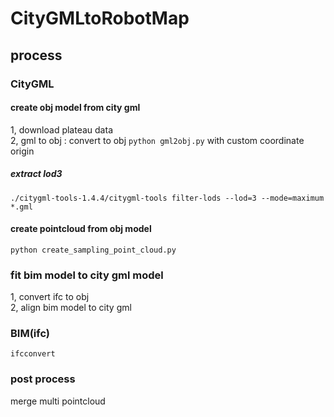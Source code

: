 
# CityGMLtoRobotMap

## process

### CityGML
#### create obj model from city gml
1, download plateau data  
2, gml to obj : convert to obj `python gml2obj.py` with custom coordinate origin 

#####  extract lod3
`./citygml-tools-1.4.4/citygml-tools filter-lods --lod=3 --mode=maximum *.gml`

#### create pointcloud from obj model
`python create_sampling_point_cloud.py`


### fit bim model to city gml model
1, convert ifc to obj  
2, align bim model to city gml


### BIM(ifc)
`ifcconvert `


### post process
merge multi pointcloud
